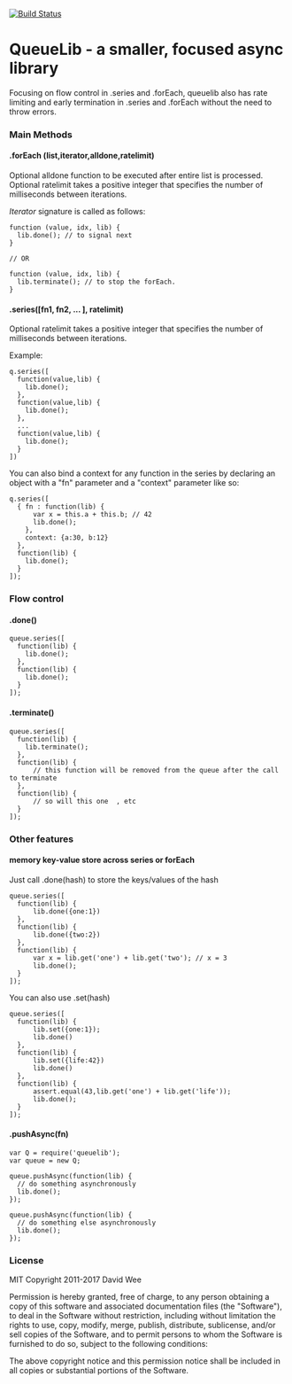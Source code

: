 [![Build Status](https://travis-ci.org/rook2pawn/node-queuelib.svg?branch=master)](https://travis-ci.org/rook2pawn/node-queuelib)

# QueueLib - a smaller, focused async library 

Focusing on flow control in .series and .forEach, queuelib also has rate limiting and early termination in .series and .forEach without the need to throw errors.


### Main Methods

#### .forEach (list,iterator,alldone,ratelimit)

Optional alldone function to be executed after entire list is processed.
Optional ratelimit takes a positive integer that specifies the number of
milliseconds between iterations. 

*Iterator* signature is called as follows: 

    function (value, idx, lib) {
      lib.done(); // to signal next
    }

    // OR 

    function (value, idx, lib) {
      lib.terminate(); // to stop the forEach.
    }


#### .series([fn1, fn2, ... ], ratelimit)

Optional ratelimit takes a positive integer that specifies the number of
milliseconds between iterations. 

Example:

    q.series([
      function(value,lib) {
        lib.done();
      },
      function(value,lib) {
        lib.done();
      }, 
      ...
      function(value,lib) {
        lib.done();
      }
    ])


You can also bind a context for any function in the series by declaring an object with a "fn" parameter and a "context" parameter like so: 

    q.series([
      { fn : function(lib) {
          var x = this.a + this.b; // 42
          lib.done();
        },
        context: {a:30, b:12}
      },
      function(lib) {
        lib.done();
      }
    ]);


### Flow control

#### .done()

    queue.series([
      function(lib) {
        lib.done();
      },
      function(lib) {
        lib.done();
      }
    ]);


#### .terminate()

    queue.series([
      function(lib) {
        lib.terminate();
      },
      function(lib) {
          // this function will be removed from the queue after the call to terminate
      },
      function(lib) {
          // so will this one  , etc
      }
    ]);


### Other features

#### memory key-value store across series or forEach

Just call .done(hash) to store the keys/values of the hash

    queue.series([
      function(lib) {
          lib.done({one:1})
      },
      function(lib) {
          lib.done({two:2})
      },
      function(lib) {
          var x = lib.get('one') + lib.get('two'); // x = 3
          lib.done();
      }
    ]);


You can also use .set(hash)

    queue.series([
      function(lib) {
          lib.set({one:1});
          lib.done()
      },
      function(lib) {
          lib.set({life:42})
          lib.done()
      },
      function(lib) {
          assert.equal(43,lib.get('one') + lib.get('life'));
          lib.done();
      }
    ]);



#### .pushAsync(fn)

    var Q = require('queuelib');
    var queue = new Q;
    
    queue.pushAsync(function(lib) {
      // do something asynchronously
      lib.done();
    });
    
    queue.pushAsync(function(lib) {
      // do something else asynchronously
      lib.done();
    });


### License

MIT 
Copyright 2011-2017 David Wee

Permission is hereby granted, free of charge, to any person obtaining a copy of this software and associated documentation files (the "Software"), to deal in the Software without restriction, including without limitation the rights to use, copy, modify, merge, publish, distribute, sublicense, and/or sell copies of the Software, and to permit persons to whom the Software is furnished to do so, subject to the following conditions:

The above copyright notice and this permission notice shall be included in all copies or substantial portions of the Software.